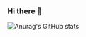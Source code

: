### Hi there 👋

![Anurag's GitHub stats](https://github-readme-stats.vercel.app/api?username=yyerim0901&&show_icons=true&theme=merko)
